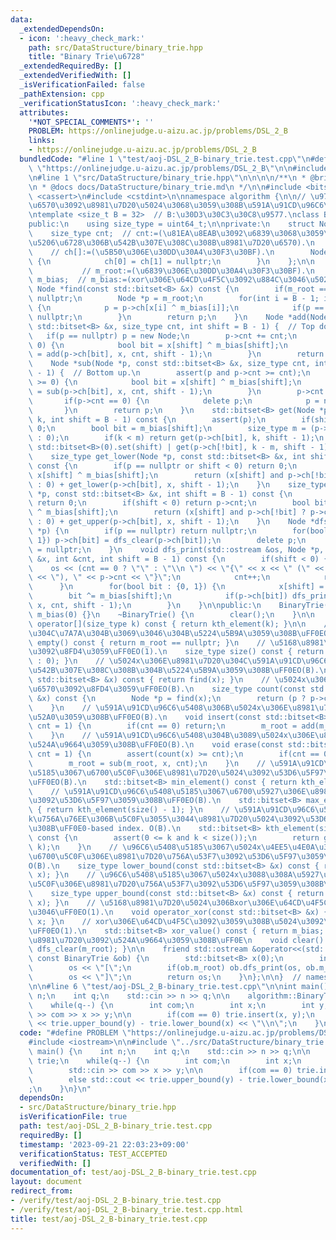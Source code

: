 ```yaml
---
data:
  _extendedDependsOn:
  - icon: ':heavy_check_mark:'
    path: src/DataStructure/binary_trie.hpp
    title: "Binary Trie\u6728"
  _extendedRequiredBy: []
  _extendedVerifiedWith: []
  _isVerificationFailed: false
  _pathExtension: cpp
  _verificationStatusIcon: ':heavy_check_mark:'
  attributes:
    '*NOT_SPECIAL_COMMENTS*': ''
    PROBLEM: https://onlinejudge.u-aizu.ac.jp/problems/DSL_2_B
    links:
    - https://onlinejudge.u-aizu.ac.jp/problems/DSL_2_B
  bundledCode: "#line 1 \"test/aoj-DSL_2_B-binary_trie.test.cpp\"\n#define PROBLEM\
    \ \"https://onlinejudge.u-aizu.ac.jp/problems/DSL_2_B\"\n\n#include <iostream>\n\
    \n#line 1 \"src/DataStructure/binary_trie.hpp\"\n\n\n\n/**\n * @brief Binary Trie\u6728\
    \n * @docs docs/DataStructure/binary_trie.md\n */\n\n#include <bitset>\n#include\
    \ <cassert>\n#include <cstdint>\n\nnamespace algorithm {\n\n// \u975E\u8CA0\u6574\
    \u6570\u3092\u8981\u7D20\u5024\u3068\u3059\u308B\u591A\u91CD\u96C6\u5408\uFF0E\
    \ntemplate <size_t B = 32>  // B:\u30D3\u30C3\u30C8\u9577.\nclass BinaryTrie {\n\
    public:\n    using size_type = uint64_t;\n\nprivate:\n    struct Node {\n    \
    \    size_type cnt;  // cnt:=(\u81EA\u8EAB\u3092\u6839\u3068\u3059\u308B\u90E8\
    \u5206\u6728\u306B\u542B\u307E\u308C\u308B\u8981\u7D20\u6570).\n        Node *ch[2];\
    \    // ch[]:=(\u5B50\u306E\u30DD\u30A4\u30F3\u30BF).\n        Node() : cnt(0)\
    \ {\n            ch[0] = ch[1] = nullptr;\n        }\n    };\n\n    Node *m_root;\
    \           // m_root:=(\u6839\u306E\u30DD\u30A4\u30F3\u30BF).\n    std::bitset<B>\
    \ m_bias;  // m_bias:=(xor\u306E\u64CD\u4F5C\u3092\u884C\u3046\u5024).\n\n   \
    \ Node *find(const std::bitset<B> &x) const {\n        if(m_root == nullptr) return\
    \ nullptr;\n        Node *p = m_root;\n        for(int i = B - 1; i >= 0; --i)\
    \ {\n            p = p->ch[x[i] ^ m_bias[i]];\n            if(p == nullptr) return\
    \ nullptr;\n        }\n        return p;\n    }\n    Node *add(Node *p, const\
    \ std::bitset<B> &x, size_type cnt, int shift = B - 1) {  // Top down.\n     \
    \   if(p == nullptr) p = new Node;\n        p->cnt += cnt;\n        if(shift >=\
    \ 0) {\n            bool bit = x[shift] ^ m_bias[shift];\n            p->ch[bit]\
    \ = add(p->ch[bit], x, cnt, shift - 1);\n        }\n        return p;\n    }\n\
    \    Node *sub(Node *p, const std::bitset<B> &x, size_type cnt, int shift = B\
    \ - 1) {  // Bottom up.\n        assert(p and p->cnt >= cnt);\n        if(shift\
    \ >= 0) {\n            bool bit = x[shift] ^ m_bias[shift];\n            p->ch[bit]\
    \ = sub(p->ch[bit], x, cnt, shift - 1);\n        }\n        p->cnt -= cnt;\n \
    \       if(p->cnt == 0) {\n            delete p;\n            p = nullptr;\n \
    \       }\n        return p;\n    }\n    std::bitset<B> get(Node *p, size_type\
    \ k, int shift = B - 1) const {\n        assert(p);\n        if(shift < 0) return\
    \ 0;\n        bool bit = m_bias[shift];\n        size_type m = (p->ch[bit] ? p->ch[bit]->cnt\
    \ : 0);\n        if(k < m) return get(p->ch[bit], k, shift - 1);\n        return\
    \ std::bitset<B>(0).set(shift) | get(p->ch[!bit], k - m, shift - 1);\n    }\n\
    \    size_type get_lower(Node *p, const std::bitset<B> &x, int shift = B - 1)\
    \ const {\n        if(p == nullptr or shift < 0) return 0;\n        bool bit =\
    \ x[shift] ^ m_bias[shift];\n        return (x[shift] and p->ch[!bit] ? p->ch[!bit]->cnt\
    \ : 0) + get_lower(p->ch[bit], x, shift - 1);\n    }\n    size_type get_upper(Node\
    \ *p, const std::bitset<B> &x, int shift = B - 1) const {\n        if(p == nullptr)\
    \ return 0;\n        if(shift < 0) return p->cnt;\n        bool bit = x[shift]\
    \ ^ m_bias[shift];\n        return (x[shift] and p->ch[!bit] ? p->ch[!bit]->cnt\
    \ : 0) + get_upper(p->ch[bit], x, shift - 1);\n    }\n    Node *dfs_clear(Node\
    \ *p) {\n        if(p == nullptr) return nullptr;\n        for(bool bit : {0,\
    \ 1}) p->ch[bit] = dfs_clear(p->ch[bit]);\n        delete p;\n        return p\
    \ = nullptr;\n    }\n    void dfs_print(std::ostream &os, Node *p, std::bitset<B>\
    \ &x, int &cnt, int shift = B - 1) const {\n        if(shift < 0) {\n        \
    \    os << (cnt == 0 ? \"\" : \"\\n \") << \"{\" << x << \" (\" << x.to_ullong()\
    \ << \"), \" << p->cnt << \"}\";\n            cnt++;\n            return;\n  \
    \      }\n        for(bool bit : {0, 1}) {\n            x[shift] = bit;\n    \
    \        bit ^= m_bias[shift];\n            if(p->ch[bit]) dfs_print(os, p->ch[bit],\
    \ x, cnt, shift - 1);\n        }\n    }\n\npublic:\n    BinaryTrie() : m_root(nullptr),\
    \ m_bias(0) {}\n    ~BinaryTrie() {\n        clear();\n    }\n\n    std::bitset<B>\
    \ operator[](size_type k) const { return kth_element(k); }\n\n    // \u8981\u7D20\
    \u304C\u7A7A\u304B\u3069\u3046\u304B\u5224\u5B9A\u3059\u308B\uFF0EO(1).\n    bool\
    \ empty() const { return m_root == nullptr; }\n    // \u5168\u8981\u7D20\u6570\
    \u3092\u8FD4\u3059\uFF0EO(1).\n    size_type size() const { return (m_root ? m_root->cnt\
    \ : 0); }\n    // \u5024x\u306E\u8981\u7D20\u304C\u591A\u91CD\u96C6\u5408\u306B\
    \u542B\u307E\u308C\u308B\u304B\u5224\u5B9A\u3059\u308B\uFF0EO(B).\n    bool exist(const\
    \ std::bitset<B> &x) const { return find(x); }\n    // \u5024x\u306E\u8981\u7D20\
    \u6570\u3092\u8FD4\u3059\uFF0EO(B).\n    size_type count(const std::bitset<B>\
    \ &x) const {\n        Node *p = find(x);\n        return (p ? p->cnt : 0);\n\
    \    }\n    // \u591A\u91CD\u96C6\u5408\u306B\u5024x\u306E\u8981\u7D20\u3092\u8FFD\
    \u52A0\u3059\u308B\uFF0EO(B).\n    void insert(const std::bitset<B> &x, size_type\
    \ cnt = 1) {\n        if(cnt == 0) return;\n        m_root = add(m_root, x, cnt);\n\
    \    }\n    // \u591A\u91CD\u96C6\u5408\u304B\u3089\u5024x\u306E\u8981\u7D20\u3092\
    \u524A\u9664\u3059\u308B\uFF0EO(B).\n    void erase(const std::bitset<B> &x, size_type\
    \ cnt = 1) {\n        assert(count(x) >= cnt);\n        if(cnt == 0) return;\n\
    \        m_root = sub(m_root, x, cnt);\n    }\n    // \u591A\u91CD\u96C6\u5408\
    \u5185\u3067\u6700\u5C0F\u306E\u8981\u7D20\u5024\u3092\u53D6\u5F97\u3059\u308B\
    \uFF0EO(B).\n    std::bitset<B> min_element() const { return kth_element(0); }\n\
    \    // \u591A\u91CD\u96C6\u5408\u5185\u3067\u6700\u5927\u306E\u8981\u7D20\u5024\
    \u3092\u53D6\u5F97\u3059\u308B\uFF0EO(B).\n    std::bitset<B> max_element() const\
    \ { return kth_element(size() - 1); }\n    // \u591A\u91CD\u96C6\u5408\u5185\u3067\
    k\u756A\u76EE\u306B\u5C0F\u3055\u3044\u8981\u7D20\u5024\u3092\u53D6\u5F97\u3059\
    \u308B\uFF0E0-based index. O(B).\n    std::bitset<B> kth_element(size_type k)\
    \ const {\n        assert(0 <= k and k < size());\n        return get(m_root,\
    \ k);\n    }\n    // \u96C6\u5408\u5185\u3067\u5024x\u4EE5\u4E0A\u3067\u3042\u308B\
    \u6700\u5C0F\u306E\u8981\u7D20\u756A\u53F7\u3092\u53D6\u5F97\u3059\u308B\uFF0E\
    O(B).\n    size_type lower_bound(const std::bitset<B> &x) const { return get_lower(m_root,\
    \ x); }\n    // \u96C6\u5408\u5185\u3067\u5024x\u3088\u308A\u5927\u304D\u3044\u6700\
    \u5C0F\u306E\u8981\u7D20\u756A\u53F7\u3092\u53D6\u5F97\u3059\u308B\uFF0EO(B).\n\
    \    size_type upper_bound(const std::bitset<B> &x) const { return get_upper(m_root,\
    \ x); }\n    // \u5168\u8981\u7D20\u5024\u306Bxor\u306E\u64CD\u4F5C\u3092\u884C\
    \u3046\uFF0EO(1).\n    void operator_xor(const std::bitset<B> &x) { m_bias ^=\
    \ x; }\n    // xor\u306E\u64CD\u4F5C\u3092\u3059\u308B\u5024\u3092\u8FD4\u3059\
    \uFF0EO(1).\n    std::bitset<B> xor_value() const { return m_bias; }\n    // \u5168\
    \u8981\u7D20\u3092\u524A\u9664\u3059\u308B\uFF0E\n    void clear() { m_root =\
    \ dfs_clear(m_root); }\n\n    friend std::ostream &operator<<(std::ostream &os,\
    \ const BinaryTrie &ob) {\n        std::bitset<B> x(0);\n        int cnt = 0;\n\
    \        os << \"[\";\n        if(ob.m_root) ob.dfs_print(os, ob.m_root, x, cnt);\n\
    \        os << \"]\";\n        return os;\n    }\n};\n\n}  // namespace algorithm\n\
    \n\n#line 6 \"test/aoj-DSL_2_B-binary_trie.test.cpp\"\n\nint main() {\n    int\
    \ n;\n    int q;\n    std::cin >> n >> q;\n\n    algorithm::BinaryTrie<20> trie;\n\
    \    while(q--) {\n        int com;\n        int x;\n        int y;\n        std::cin\
    \ >> com >> x >> y;\n\n        if(com == 0) trie.insert(x, y);\n        else std::cout\
    \ << trie.upper_bound(y) - trie.lower_bound(x) << \"\\n\";\n    }\n}\n"
  code: "#define PROBLEM \"https://onlinejudge.u-aizu.ac.jp/problems/DSL_2_B\"\n\n\
    #include <iostream>\n\n#include \"../src/DataStructure/binary_trie.hpp\"\n\nint\
    \ main() {\n    int n;\n    int q;\n    std::cin >> n >> q;\n\n    algorithm::BinaryTrie<20>\
    \ trie;\n    while(q--) {\n        int com;\n        int x;\n        int y;\n\
    \        std::cin >> com >> x >> y;\n\n        if(com == 0) trie.insert(x, y);\n\
    \        else std::cout << trie.upper_bound(y) - trie.lower_bound(x) << \"\\n\"\
    ;\n    }\n}\n"
  dependsOn:
  - src/DataStructure/binary_trie.hpp
  isVerificationFile: true
  path: test/aoj-DSL_2_B-binary_trie.test.cpp
  requiredBy: []
  timestamp: '2023-09-21 22:03:23+09:00'
  verificationStatus: TEST_ACCEPTED
  verifiedWith: []
documentation_of: test/aoj-DSL_2_B-binary_trie.test.cpp
layout: document
redirect_from:
- /verify/test/aoj-DSL_2_B-binary_trie.test.cpp
- /verify/test/aoj-DSL_2_B-binary_trie.test.cpp.html
title: test/aoj-DSL_2_B-binary_trie.test.cpp
---
```

